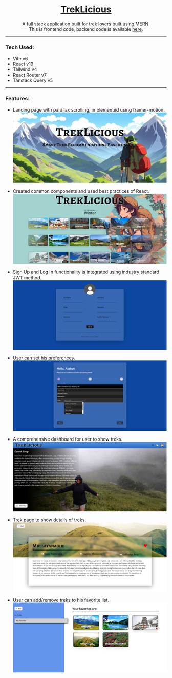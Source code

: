 <h1 align="center">
<a rel="noopener noreferrer" target="_blank" href="https://treklicious.akshat-garg.com/?ref=rec">
TrekLicious
</a>
</h1>

<p align="center">
 A full stack application built for trek lovers built using MERN.<br/>This is frontend code, backend code is available <a href="../treklicious-be/README.md">here</a>.
</p>

<hr />

### Tech Used:

- Vite v6
- React v19
- Tailwind v4
- React Router v7
- Tanstack Query v5

<hr />

### Features:

- Landing page with parallax scrolling, implemented using framer-motion.<br/>
  ![Landing Screen](./snaps/landing.png)

- Created common components and used best practices of React.<br/>
  ![Common Components](./snaps/common-components.png)

- Sign Up and Log In functionality is integrated using industry standard JWT method.<br/>
  ![Sign Up](./snaps/sign-up.png)

- User can set his preferences.<br/>
  ![Preferences](./snaps/preferences.png)

- A comprehensive dashboard for user to show treks.<br/>
  ![Dashboard](./snaps/dashboard.png)

- Trek page to show details of treks.<br/>
  ![Trek](./snaps/trek.png)

- User can add/remove treks to his favorite list.<br/>
  ![Favorite](./snaps/favorite.png)
